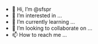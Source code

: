 - 👋 Hi, I’m @sfspr
- 👀 I’m interested in ...
- 🌱 I’m currently learning ...
- 💞️ I’m looking to collaborate on ...
- 📫 How to reach me ...

<!---
sfspr/sfspr is a ✨ special ✨ repository because its `README.md` (this file) appears on your GitHub profile.
You can click the Preview link to take a look at your changes.
--->
